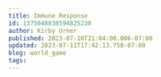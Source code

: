 ```yaml
---
title: Immune Response
id: 1375048838594825230
author: Kirby Urner
published: 2023-07-10T21:04:00.006-07:00
updated: 2023-07-11T17:42:13.750-07:00
blog: world_game
tags: 
---
```



